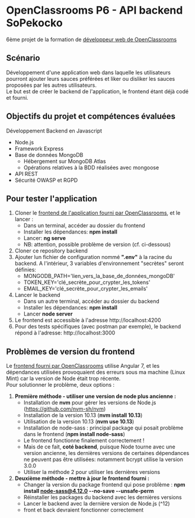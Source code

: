 # OpenClassrooms P6 - API backend SoPekocko
6ème projet de la formation de [développeur web de OpenClassrooms](https://openclassrooms.com/fr/paths/185-developpeur-web)

## Scénario
Développement d'une application web dans laquelle les utilisateurs pourront ajouter leurs sauces préférées et liker ou disliker les sauces proposées par les autres utilisateurs.  
Le but est de créer le backend de l'application, le frontend étant déjà codé et fourni.

## Objectifs du projet et compétences évaluées
Développement Backend en Javascript
- Node.js
- Framework Express
- Base de données MongoDB
  - Hébergement sur MongoDB Atlas
  - Opérations relatives à la BDD réalisées avec mongoose
- API REST
- Sécurité OWASP et RGPD

## Pour tester l'application
1. Cloner le [frontend  de l'application fourni par OpenClassrooms](https://github.com/OpenClassrooms-Student-Center/dwj-projet6), et le lancer : 
    - Dans un terminal, accéder au dossier du frontend
    - Installer les dépendances: **npm install**
    - Lancer: **ng serve**
    - NB: attention, possible problème de version (cf. ci-dessous)
2. Cloner ce repository backend
3. Ajouter lun fichier de configuration nommé **".env"** à la racine du backend. A l'intérieur, 3 variables d'environnement "secrètes" seront définies:
    - MONGODB_PATH='lien_vers_la_base_de_données_mongoDB'
    - TOKEN_KEY='clé_secrète_pour_crypter_les_tokens'
    - EMAIL_KEY='clé_secrète_pour_crypter_les_emails'
4. Lancer le backend
    - Dans un autre terminal, accéder au dossier du backend
    - Installer les dépendances: **npm install**
    - Lancer **node server**
5. Le frontend est accessible à l'adresse http://localhost:4200
6. Pour des tests spécifiques (avec postman par exemple), le backend répond à l'adresse: http://localhost:3000

## Problèmes de version du frontend
Le [frontend fourni par OpenClassrooms](https://github.com/OpenClassrooms-Student-Center/dwj-projet6) utilise Angular 7, et les dépendances utilisées provoquaient des erreurs sous ma machine (Linux Mint) car la version de Node était trop récente.   
Pour solutionner le problème, deux options :
1. **Première méthode - utiliser une version de node plus ancienne :**
    - Installation de **nvm** pour gérer les versions de Node.js (https://github.com/nvm-sh/nvm)
    - Installation de la version 10.13 (**nvm install 10.13**)
    - Utilisation de la version 10.13  (**nvm use 10.13**)
    - Installation de node-sass : principal package qui posait problème dans le frontend (**npm install node-sass**)
    - Le frontend fonctionne finalement correctement !
    - Mais de ce fait, **coté backend**, puisque Node tourne avec une version ancienne, les dernières versions de certaines dépendances ne peuvent pas être utilisées: notamment bcrypt utilise la version 3.0.0
    - Utiliser la méthode 2 pour utiliser les dernières versions
2. **Deuxième méthode - mettre à jour le frontend fourni :**
    - Changer la version du package frontend qui pose problème : **npm install node-sass@4.12.0 --no-save --unsafe-perm**
    - Réinstaller les packages du backend avec les dernières versions
    - Lancer le backend avec la dernière version de Node.js (^12)
    - front et back devraient fonctionner correctement
